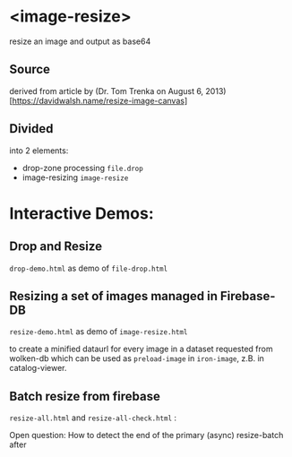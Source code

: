 # \<image-resize\>

resize an image and output as base64 

## Source
derived from article by (Dr. Tom Trenka on August 6, 2013)[https://davidwalsh.name/resize-image-canvas]

## Divided 
into 2 elements:
+ drop-zone processing `file.drop`
+ image-resizing `image-resize` 

# Interactive Demos: 
## Drop and Resize 
`drop-demo.html` as demo of `file-drop.html` 

## Resizing a set of images managed in Firebase-DB   
`resize-demo.html` as demo of `image-resize.html`

to create a minified dataurl for every image in a dataset requested from wolken-db which can be used as `preload-image` in `iron-image`, z.B. in catalog-viewer.

## Batch resize from firebase
`resize-all.html` and `resize-all-check.html` : 

Open question: How to detect the end of the primary (async) resize-batch  after <template is="dom-repeat" items="[[clientitems]]"> -- ??? may be better better per script with promises ???  


## ALERT
Because the `canvas.toDataURL()` does not work with CORS-"tainted" canvas 
- the images must be transfered into the same domain (fi. into localhost as here)  or
- the images folder at its server must be CORS-enabled for the requesting site !!

## 

